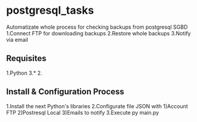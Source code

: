 # postgresql_tasks
Automatizate whole process for checking backups from postgresql SGBD
1.Connect FTP for downloading backups
2.Restore whole backups
3.Notify via email

## Requisites
1.Python 3.*
2.

## Install & Configuration Process
1.Install the next Python's libraries
2.Configurate file JSON with 1)Account FTP 2)Postresql Local 3)Emails to notify
3.Execute py main.py
